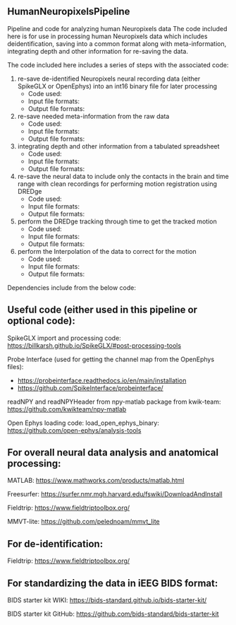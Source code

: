 ## HumanNeuropixelsPipeline
Pipeline and code for analyzing human Neuropixels data
The code included here is for use in processing human Neuropixels data which includes deidentification, saving into a common format along with meta-information, integrating depth and other information for re-saving the data. 

The code included here includes a series of steps with the associated code: 
 1. re-save de-identified Neuropixels neural recording data (either SpikeGLX or OpenEphys) into an int16 binary file for later processing 
    * Code used:
    * Input file formats: 
    * Output file formats: 
 2. re-save needed meta-information from the raw data
    * Code used:
    * Input file formats: 
    * Output file formats: 
 4. integrating depth and other information from a tabulated spreadsheet
    * Code used:
    * Input file formats: 
    * Output file formats: 
 5. re-save the neural data to include only the contacts in the brain and time range with clean recordings for performing motion registration using DREDge
    * Code used:
    * Input file formats: 
    * Output file formats: 
 6. perform the DREDge tracking through time to get the tracked motion
    * Code used: 
    * Input file formats: 
    * Output file formats: 
 7. perform the Interpolation of the data to correct for the motion 
    * Code used: 
    * Input file formats: 
    * Output file formats: 


Dependencies include from the below code:

## Useful code (either used in this pipeline or optional code):

SpikeGLX import and processing code: https://billkarsh.github.io/SpikeGLX/#post-processing-tools

Probe Interface (used for getting the channel map from the OpenEphys files): 
* https://probeinterface.readthedocs.io/en/main/installation
* https://github.com/SpikeInterface/probeinterface/
 
readNPY and readNPYHeader from npy-matlab package from kwik-team: https://github.com/kwikteam/npy-matlab

Open Ephys loading code: load_open_ephys_binary: https://github.com/open-ephys/analysis-tools

## For overall neural data analysis and anatomical processing:
MATLAB: https://www.mathworks.com/products/matlab.html

Freesurfer: https://surfer.nmr.mgh.harvard.edu/fswiki/DownloadAndInstall

Fieldtrip: https://www.fieldtriptoolbox.org/ 

MMVT-lite: https://github.com/pelednoam/mmvt_lite

## For de-identification:
Fieldtrip: https://www.fieldtriptoolbox.org/ 

## For standardizing the data in iEEG BIDS format: 
BIDS starter kit WIKI: https://bids-standard.github.io/bids-starter-kit/

BIDS starter kit GitHub: https://github.com/bids-standard/bids-starter-kit 


